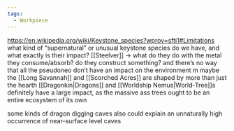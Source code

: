 ```yaml
---
tags:
  - Workpiece
---
```

https://en.wikipedia.org/wiki/Keystone_species?wprov=sfti1#Limitations
what kind of “supernatural” or unusual keystone species do we have, and what exactly is their impact?
[[Steelver]] -> what do they do with the metal they consume/absorb? do they construct something?
and there’s no way that all the pseudoneo don’t have an impact on the environment 
m
maybe the [[Long Savannah]] and [[Scorched Acres]] are shaped by more than just the hearth 
[[Dragonkin|Dragons]] and [[Worldship Nemus|World-Tree]]s definitely have a large impact, as the massive ass trees ought to be an entire ecosystem of its own

some kinds of dragon digging caves also could explain an unnaturally high occurrence of near-surface level caves